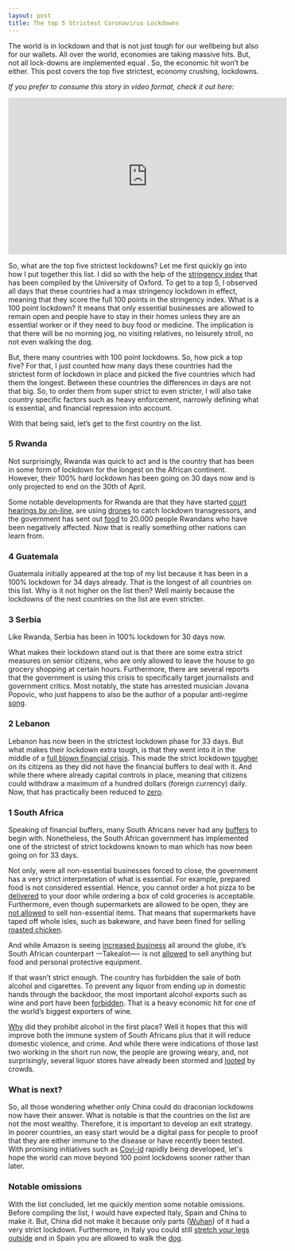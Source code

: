 ```yaml
---
layout: post
title: The top 5 Strictest Coronavirus Lockdowns
---
```


The world is in lockdown and that is not just tough for our wellbeing but also for our wallets. All over the world, economies are taking massive hits. But, not all lock-downs are implemented equal . So, the economic hit won’t be either. This post covers the top five strictest, economy crushing, lockdowns.

*If you prefer to consume this story in video format, check it out here:*

<iframe width="560" height="315" src="https://www.youtube.com/embed/gxnko-W8NJs" frameborder="0" allow="accelerometer; autoplay; encrypted-media; gyroscope; picture-in-picture" allowfullscreen></iframe>

So, what are the top five strictest lockdowns? Let me first quickly go into how I put together this list. I did so with the help of the [stringency index](https://www.bsg.ox.ac.uk/research/research-projects/coronavirus-government-response-tracker) that has been compiled by the University of Oxford. To get to a top 5, I observed all days that these countries had a max stringency lockdown in effect, meaning that they score the full 100 points in the stringency index. What is a 100 point lockdown? It means that only essential businesses are allowed to remain open and people have to stay in their homes unless they are an essential worker or if they need to buy food or medicine. The implication is that there will be no morning jog, no visiting relatives, no leisurely stroll, no not even walking the dog.

But, there many countries with 100 point lockdowns. So, how pick a top five? For that, I just counted how many days these countries had the strictest form of lockdown in place and picked the five countries which had them the longest. Between these countries the differences in days are not that big. So, to order them from super strict to even stricter, I will also take country specific factors such as heavy enforcement, narrowly defining what is essential, and financial repression into account.

With that being said, let’s get to the first country on the list.

### 5 Rwanda

Not surprisingly, Rwanda was quick to act and is the country that has been in some form of lockdown for the longest on the African continent. However, their 100% hard lockdown has been going on 30 days now and is only projected to end on the 30th of April.

Some notable developments for Rwanda are that they have started [court hearings by on-line](https://allafrica.com/stories/202004100078.html), are using [drones](https://www.enca.com/news/rwanda-uses-drones-help-catch-lockdown-transgressors) to catch lockdown transgressors, and the government has sent out [food](https://www.un.org/africarenewal/news/coronavirus/rwanda-deliver-free-food-20-000-households-during-coronavirus-lockdown) to 20.000 people Rwandans who have been negatively affected. Now that is really something other nations can learn from.

### 4 Guatemala

Guatemala initially appeared at the top of my list because it has been in a 100% lockdown for 34 days already. That is the longest of all countries on this list. Why is it not higher on the list then? Well mainly because the lockdowns of the next countries on the list are even stricter.

### 3 Serbia

Like Rwanda, Serbia has been in 100% lockdown for 30 days now.

What makes their lockdown stand out is that there are some extra strict measures on senior citizens, who are only allowed to leave the house to go grocery shopping at certain hours. Furthermore, there are several reports that the government is using this crisis to specifically target journalists and government critics. Most notably, the state has arrested musician Jovana Popovic, who just happens to also be the author of a popular anti-regime [song](https://youtu.be/Nq0H7mF_N1s).

### 2 Lebanon

Lebanon has now been in the strictest lockdown phase for 33 days. But what makes their lockdown extra tough, is that they went into it in the middle of a [full blown financial crisis](https://www.reuters.com/article/us-lebanon-crisis-economy-insight/starved-of-dollars-and-drowning-in-debt-lebanons-economy-sinks-fast-idUSKBN20Z1FC). This made the strict lockdown [tougher](https://www.aljazeera.com/ajimpact/war-hunger-grows-lebanon-anger-200417222253896.html) on its citizens as they did not have the financial buffers to deal with it. And while there where already capital controls in place, meaning that citizens could withdraw a maximum of a hundred dollars (foreign currency) daily. Now, that has practically been reduced to [zero](https://www.reuters.com/article/us-lebanon-crisis-banks/in-coronavirus-lockdown-lebanese-banks-turn-off-dollar-tap-for-hard-hit-depositors-idUSKBN2172HA).

### 1 South Africa

Speaking of financial buffers, many South Africans never had any [buffers](https://www.iol.co.za/saturday-star/news/we-are-starving-lockdown-hunger-is-driving-vulnerable-people-to-desperation-46869180) to begin with. Nonetheless, the South African government has implemented one of the strictest of strict lockdowns known to man which has now been going on for 33 days.

Not only, were all non-essential businesses forced to close, the government has a very strict interpretation of what is essential. For example, prepared food is not considered essential. Hence, you cannot order a hot pizza to be [delivered](https://insideguide.co.za/cape-town/delivery-coronavirus-lockdown/) to your door while ordering a box of cold groceries is acceptable. Furthermore, even though supermarkets are allowed to be open, they are [not allowed](https://www.independent.co.uk/life-style/supermarkets-what-sell-stock-buy-allowed-government-rules-a9459751.html) to sell non-essential items. That means that supermarkets have taped off whole isles, such as bakeware, and have been fined for selling [roasted chicken](https://www.businessinsider.co.za/woolworths-chicken-2020-4).

And while Amazon is seeing [increased business](https://www.democracynow.org/2020/4/7/amazon_state_island_warehouse_workers_walkout) all around the globe, it’s South African counterpart -–Takealot—- is not [allowed](https://www.takealot.com/company-news/takealot-com-lockdown-update) to sell anything but food and personal protective equipment.

If that wasn’t strict enough. The country has forbidden the sale of both alcohol and cigarettes. To prevent any liquor from ending up in domestic hands through the backdoor, the most important alcohol exports such as wine and port have been [forbidden](https://www.thedrinksbusiness.com/2020/04/south-african-wine-exports-banned-during-lockdown/). That is a heavy economic hit for one of the world’s biggest exporters of wine.

[Why](https://www.news24.com/SouthAfrica/News/sas-battle-of-the-booze-explained-20200417) did they prohibit alcohol in the first place? Well it hopes that this will improve both the immune system of South Africans plus that it will reduce domestic violence, and crime. And while there were indications of those last two working in the short run now, the people are growing weary, and, not surprisingly, several liquor stores have already been stormed and [looted](https://iafrica.com/55-people-arrested-for-looting-shops-in-cape-town/) by crowds.

### What is next?
So, all those wondering whether only China could do draconian lockdowns now have their answer. What is notable is that the countries on the list are not the most wealthy. Therefore, it is important to develop an exit strategy. In poorer countries, an easy start would be a digital pass for people to proof that they are either immune to the disease or have recently been tested. With promising initiatives such as [Covi-id](https://coviid.me/) rapidly being developed, let's hope the world can move beyond 100 point lockdowns sooner rather than later.  

### Notable omissions
With the list concluded, let me quickly mention some notable omissions. Before compiling the list, I would have expected Italy, Spain and China to make it. But, China did not make it because only parts ([Wuhan](https://time.com/5796425/china-coronavirus-lockdown/)) of it had a very strict lockdown. Furthermore, in Italy you could still [stretch your legs outside](https://www.thelocal.it/20200401/here-are-italys-new-quarantine-rules-on-jogging-walking-and-taking-kids-outside) and in Spain you are allowed to walk the [dog](https://www.france24.com/en/20200319-walking-the-dog-a-get-out-of-jail-card-in-lockdown-spain).
